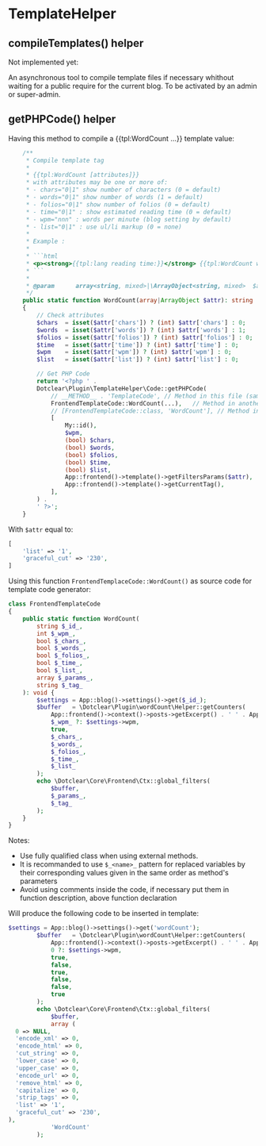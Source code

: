 # TemplateHelper

## compileTemplates() helper

Not implemented yet:

An asynchronous tool to compile template files if necessary whithout waiting for a public require for the current blog.
To be activated by an admin or super-admin.

## getPHPCode() helper

Having this method to compile a {{tpl:WordCount …}} template value:

```php
    /**
     * Compile template tag
     *
     * {{tpl:WordCount [attributes]}}
     * with attributes may be one or more of:
     * - chars="0|1" show number of characters (0 = default)
     * - words="0|1" show number of words (1 = default)
     * - folios="0|1" show number of folios (0 = default)
     * - time="0|1" : show estimated reading time (0 = default)
     * - wpm="nnn" : words per minute (blog setting by default)
     * - list="0|1" : use ul/li markup (0 = none)
     *
     * Example :
     *
     * ```html
     * <p><strong>{{tpl:lang reading time:}}</strong> {{tpl:WordCount words="0" time="1"}}</p>
     * ```
     *
     * @param      array<string, mixed>|\ArrayObject<string, mixed>  $attr   The attribute
     */
    public static function WordCount(array|ArrayObject $attr): string
    {
        // Check attributes
        $chars  = isset($attr['chars']) ? (int) $attr['chars'] : 0;
        $words  = isset($attr['words']) ? (int) $attr['words'] : 1;
        $folios = isset($attr['folios']) ? (int) $attr['folios'] : 0;
        $time   = isset($attr['time']) ? (int) $attr['time'] : 0;
        $wpm    = isset($attr['wpm']) ? (int) $attr['wpm'] : 0;
        $list   = isset($attr['list']) ? (int) $attr['list'] : 0;

        // Get PHP Code
        return '<?php ' .
        Dotclear\Plugin\TemplateHelper\Code::getPHPCode(
            // __METHOD__ . 'TemplateCode', // Method in this file (same name than this method using 'TemplateCode' as suffix)
            FrontendTemplateCode::WordCount(...),   // Method in another file, using first class callable
            // [FrontendTemplateCode::class, 'WordCount'], // Method in another file, using array of strings
            [
                My::id(),
                $wpm,
                (bool) $chars,
                (bool) $words,
                (bool) $folios,
                (bool) $time,
                (bool) $list,
                App::frontend()->template()->getFiltersParams($attr),
                App::frontend()->template()->getCurrentTag(),
            ],
        ) .
        ' ?>';
    }
```

With `$attr` equal to:

```php
[
    'list' => '1',
    'graceful_cut' => '230',
]
```

Using this function `FrontendTemplaceCode::WordCount()` as source code for template code generator:

```php
class FrontendTemplateCode
{
    public static function WordCount(
        string $_id_,
        int $_wpm_,
        bool $_chars_,
        bool $_words_,
        bool $_folios_,
        bool $_time_,
        bool $_list_,
        array $_params_,
        string $_tag_
    ): void {
        $settings = App::blog()->settings()->get($_id_);
        $buffer   = \Dotclear\Plugin\wordCount\Helper::getCounters(
            App::frontend()->context()->posts->getExcerpt() . ' ' . App::frontend()->context()->posts->getContent(),
            $_wpm_ ?: $settings->wpm,
            true,
            $_chars_,
            $_words_,
            $_folios_,
            $_time_,
            $_list_
        );
        echo \Dotclear\Core\Frontend\Ctx::global_filters(
            $buffer,
            $_params_,
            $_tag_
        );
    }
}

```

Notes:

- Use fully qualified class when using external methods.
- It is recommanded to use `$_<name>_` pattern for replaced variables by their corresponding values given in the same order as method's parameters
- Avoid using comments inside the code, if necessary put them in function description, above function declaration

Will produce the following code to be inserted in template:

```php
$settings = App::blog()->settings()->get('wordCount');
        $buffer   = \Dotclear\Plugin\wordCount\Helper::getCounters(
            App::frontend()->context()->posts->getExcerpt() . ' ' . App::frontend()->context()->posts->getContent(),
            0 ?: $settings->wpm,
            true,
            false,
            true,
            false,
            false,
            true
        );
        echo \Dotclear\Core\Frontend\Ctx::global_filters(
            $buffer,
            array (
  0 => NULL,
  'encode_xml' => 0,
  'encode_html' => 0,
  'cut_string' => 0,
  'lower_case' => 0,
  'upper_case' => 0,
  'encode_url' => 0,
  'remove_html' => 0,
  'capitalize' => 0,
  'strip_tags' => 0,
  'list' => '1',
  'graceful_cut' => '230',
),
            'WordCount'
        );
```
